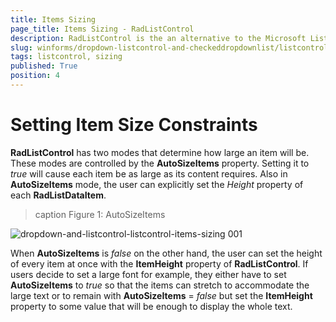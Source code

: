 ```yaml
---
title: Items Sizing
page_title: Items Sizing - RadListControl
description: RadListControl is the an alternative to the Microsoft ListBox control.
slug: winforms/dropdown-listcontrol-and-checkeddropdownlist/listcontrol/features/items-sizing
tags: listcontrol, sizing
published: True
position: 4  
---
```


# Setting Item Size Constraints

__RadListControl__ has two modes that determine how large an item will be. These modes are controlled by the __AutoSizeItems__ property. Setting it to *true* will cause each item be as large as its content requires. Also in __AutoSizeItems__ mode, the user can explicitly set the *Height* property of each __RadListDataItem__. 

>caption Figure 1: AutoSizeItems

![dropdown-and-listcontrol-listcontrol-items-sizing 001](images/dropdown-and-listcontrol-listcontrol-items-sizing001.png)

When __AutoSizeItems__ is *false* on the other hand, the user can set the height of every item at once with the __ItemHeight__ property of __RadListControl__. If users decide to set a large font for example, they either have to set __AutoSizeItems__ to *true* so that the items can stretch to accommodate the large text or to remain with __AutoSizeItems__ = *false* but set the __ItemHeight__ property to some value that will be enough to display the whole text.
